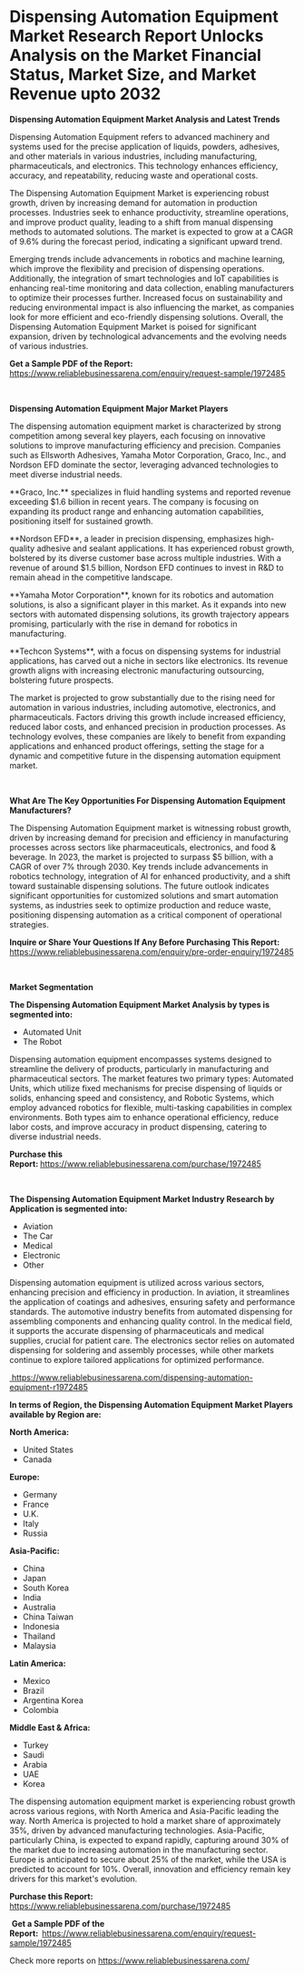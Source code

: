 <p><h1>Dispensing Automation Equipment Market Research Report Unlocks Analysis on the Market Financial Status, Market Size, and Market Revenue upto 2032</h1></p><p><strong>Dispensing Automation Equipment Market Analysis and Latest Trends</strong></p>
<p><p>Dispensing Automation Equipment refers to advanced machinery and systems used for the precise application of liquids, powders, adhesives, and other materials in various industries, including manufacturing, pharmaceuticals, and electronics. This technology enhances efficiency, accuracy, and repeatability, reducing waste and operational costs.</p><p>The Dispensing Automation Equipment Market is experiencing robust growth, driven by increasing demand for automation in production processes. Industries seek to enhance productivity, streamline operations, and improve product quality, leading to a shift from manual dispensing methods to automated solutions. The market is expected to grow at a CAGR of 9.6% during the forecast period, indicating a significant upward trend. </p><p>Emerging trends include advancements in robotics and machine learning, which improve the flexibility and precision of dispensing operations. Additionally, the integration of smart technologies and IoT capabilities is enhancing real-time monitoring and data collection, enabling manufacturers to optimize their processes further. Increased focus on sustainability and reducing environmental impact is also influencing the market, as companies look for more efficient and eco-friendly dispensing solutions. Overall, the Dispensing Automation Equipment Market is poised for significant expansion, driven by technological advancements and the evolving needs of various industries.</p></p>
<p><strong>Get a Sample PDF of the Report:&nbsp;</strong> <a href="https://www.reliablebusinessarena.com/enquiry/request-sample/1972485?utm_campaign=2886&utm_medium=2&utm_source=Github&utm_content=ia&utm_term=02032025&utm_id=dispensing-automation-equipment">https://www.reliablebusinessarena.com/enquiry/request-sample/1972485</a></p>
<p>&nbsp;</p>
<p><strong>Dispensing Automation Equipment Major Market Players</strong></p>
<p><p>The dispensing automation equipment market is characterized by strong competition among several key players, each focusing on innovative solutions to improve manufacturing efficiency and precision. Companies such as Ellsworth Adhesives, Yamaha Motor Corporation, Graco, Inc., and Nordson EFD dominate the sector, leveraging advanced technologies to meet diverse industrial needs.</p><p>**Graco, Inc.** specializes in fluid handling systems and reported revenue exceeding $1.6 billion in recent years. The company is focusing on expanding its product range and enhancing automation capabilities, positioning itself for sustained growth.</p><p>**Nordson EFD**, a leader in precision dispensing, emphasizes high-quality adhesive and sealant applications. It has experienced robust growth, bolstered by its diverse customer base across multiple industries. With a revenue of around $1.5 billion, Nordson EFD continues to invest in R&D to remain ahead in the competitive landscape.</p><p>**Yamaha Motor Corporation**, known for its robotics and automation solutions, is also a significant player in this market. As it expands into new sectors with automated dispensing solutions, its growth trajectory appears promising, particularly with the rise in demand for robotics in manufacturing.</p><p>**Techcon Systems**, with a focus on dispensing systems for industrial applications, has carved out a niche in sectors like electronics. Its revenue growth aligns with increasing electronic manufacturing outsourcing, bolstering future prospects.</p><p>The market is projected to grow substantially due to the rising need for automation in various industries, including automotive, electronics, and pharmaceuticals. Factors driving this growth include increased efficiency, reduced labor costs, and enhanced precision in production processes. As technology evolves, these companies are likely to benefit from expanding applications and enhanced product offerings, setting the stage for a dynamic and competitive future in the dispensing automation equipment market.</p></p>
<p>&nbsp;</p>
<p><strong>What Are The Key Opportunities For Dispensing Automation Equipment Manufacturers?</strong></p>
<p><p>The Dispensing Automation Equipment market is witnessing robust growth, driven by increasing demand for precision and efficiency in manufacturing processes across sectors like pharmaceuticals, electronics, and food & beverage. In 2023, the market is projected to surpass $5 billion, with a CAGR of over 7% through 2030. Key trends include advancements in robotics technology, integration of AI for enhanced productivity, and a shift toward sustainable dispensing solutions. The future outlook indicates significant opportunities for customized solutions and smart automation systems, as industries seek to optimize production and reduce waste, positioning dispensing automation as a critical component of operational strategies.</p></p>
<p><strong>Inquire or Share Your Questions If Any Before Purchasing This Report:</strong> <a href="https://www.reliablebusinessarena.com/enquiry/pre-order-enquiry/1972485?utm_campaign=2886&utm_medium=2&utm_source=Github&utm_content=ia&utm_term=02032025&utm_id=dispensing-automation-equipment">https://www.reliablebusinessarena.com/enquiry/pre-order-enquiry/1972485</a></p>
<p>&nbsp;</p>
<p><strong>Market Segmentation</strong></p>
<p><strong>The Dispensing Automation Equipment Market Analysis by types is segmented into:</strong></p>
<p><ul><li>Automated Unit</li><li>The Robot</li></ul></p>
<p><p>Dispensing automation equipment encompasses systems designed to streamline the delivery of products, particularly in manufacturing and pharmaceutical sectors. The market features two primary types: Automated Units, which utilize fixed mechanisms for precise dispensing of liquids or solids, enhancing speed and consistency, and Robotic Systems, which employ advanced robotics for flexible, multi-tasking capabilities in complex environments. Both types aim to enhance operational efficiency, reduce labor costs, and improve accuracy in product dispensing, catering to diverse industrial needs.</p></p>
<p><strong>Purchase this Report:&nbsp;</strong><a href="https://www.reliablebusinessarena.com/purchase/1972485?utm_campaign=2886&utm_medium=2&utm_source=Github&utm_content=ia&utm_term=02032025&utm_id=dispensing-automation-equipment">https://www.reliablebusinessarena.com/purchase/1972485</a></p>
<p>&nbsp;</p>
<p><strong>The Dispensing Automation Equipment Market Industry Research by Application is segmented into:</strong></p>
<p><ul><li>Aviation</li><li>The Car</li><li>Medical</li><li>Electronic</li><li>Other</li></ul></p>
<p><p>Dispensing automation equipment is utilized across various sectors, enhancing precision and efficiency in production. In aviation, it streamlines the application of coatings and adhesives, ensuring safety and performance standards. The automotive industry benefits from automated dispensing for assembling components and enhancing quality control. In the medical field, it supports the accurate dispensing of pharmaceuticals and medical supplies, crucial for patient care. The electronics sector relies on automated dispensing for soldering and assembly processes, while other markets continue to explore tailored applications for optimized performance.</p></p>
<p><a href="https://www.reliablebusinessarena.com/dispensing-automation-equipment-r1972485?utm_campaign=2886&utm_medium=2&utm_source=Github&utm_content=ia&utm_term=02032025&utm_id=dispensing-automation-equipment">&nbsp;https://www.reliablebusinessarena.com/dispensing-automation-equipment-r1972485</a></p>
<p><strong>In terms of Region, the Dispensing Automation Equipment Market Players available by Region are:</strong></p>
<p>
    <p> <strong> North America: </strong>
        <ul>
            <li>United States</li>
            <li>Canada</li>
        </ul>
        </p> 
    <p> <strong> Europe: </strong>
        <ul>
            <li>Germany</li>
            <li>France</li>
            <li>U.K.</li>
            <li>Italy</li>
            <li>Russia</li>
        </ul>
        </p> 
    <p> <strong> Asia-Pacific: </strong>
        <ul>
            <li>China</li>
            <li>Japan</li>
            <li>South Korea</li>
            <li>India</li>
            <li>Australia</li>
            <li>China Taiwan</li>
            <li>Indonesia</li>
            <li>Thailand</li>
            <li>Malaysia</li>
        </ul>
        </p> 
    <p> <strong> Latin America: </strong>
        <ul>
            <li>Mexico</li>
            <li>Brazil</li>
            <li>Argentina Korea</li>
            <li>Colombia</li>
        </ul>
        </p> 
    <p> <strong> Middle East & Africa: </strong>
        <ul>
            <li>Turkey</li>
            <li>Saudi</li>
            <li>Arabia</li>
            <li>UAE</li>
            <li>Korea</li>
        </ul>
    </p>
    </p>
<p><p>The dispensing automation equipment market is experiencing robust growth across various regions, with North America and Asia-Pacific leading the way. North America is projected to hold a market share of approximately 35%, driven by advanced manufacturing technologies. Asia-Pacific, particularly China, is expected to expand rapidly, capturing around 30% of the market due to increasing automation in the manufacturing sector. Europe is anticipated to secure about 25% of the market, while the USA is predicted to account for 10%. Overall, innovation and efficiency remain key drivers for this market's evolution.</p></p>
<p><strong>Purchase this Report: </strong><a href="https://www.reliablebusinessarena.com/purchase/1972485?utm_campaign=2886&utm_medium=2&utm_source=Github&utm_content=ia&utm_term=02032025&utm_id=dispensing-automation-equipment">https://www.reliablebusinessarena.com/purchase/1972485</a></p>
<p>&nbsp;<strong>Get a Sample PDF of the Report:&nbsp;&nbsp;</strong><a href="https://www.reliablebusinessarena.com/enquiry/request-sample/1972485?utm_campaign=2886&utm_medium=2&utm_source=Github&utm_content=ia&utm_term=02032025&utm_id=dispensing-automation-equipment">https://www.reliablebusinessarena.com/enquiry/request-sample/1972485</a></p>
<p><strong></strong></p>
<p>Check more reports on <a href="https://www.reliablebusinessarena.com/?utm_campaign=2886&utm_medium=2&utm_source=Github&utm_content=ia&utm_term=02032025&utm_id=dispensing-automation-equipment">https://www.reliablebusinessarena.com/</a></p>